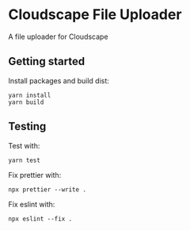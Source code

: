 # Cloudscape File Uploader

A file uploader for Cloudscape

## Getting started

Install packages and build dist:

```
yarn install
yarn build
```

## Testing

Test with:

```
yarn test
```

Fix prettier with:

```
npx prettier --write .
```

Fix eslint with:

```
npx eslint --fix .
```